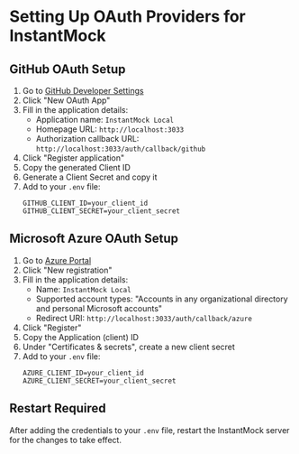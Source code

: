 # Setting Up OAuth Providers for InstantMock

## GitHub OAuth Setup

1. Go to [GitHub Developer Settings](https://github.com/settings/developers)
2. Click "New OAuth App"
3. Fill in the application details:
   - Application name: `InstantMock Local`
   - Homepage URL: `http://localhost:3033`
   - Authorization callback URL: `http://localhost:3033/auth/callback/github`
4. Click "Register application"
5. Copy the generated Client ID
6. Generate a Client Secret and copy it
7. Add to your `.env` file:
   ```
   GITHUB_CLIENT_ID=your_client_id
   GITHUB_CLIENT_SECRET=your_client_secret
   ```

## Microsoft Azure OAuth Setup

1. Go to [Azure Portal](https://portal.azure.com/#blade/Microsoft_AAD_RegisteredApps/ApplicationsListBlade)
2. Click "New registration"
3. Fill in the application details:
   - Name: `InstantMock Local`
   - Supported account types: "Accounts in any organizational directory and personal Microsoft accounts"
   - Redirect URI: `http://localhost:3033/auth/callback/azure`
4. Click "Register"
5. Copy the Application (client) ID
6. Under "Certificates & secrets", create a new client secret
7. Add to your `.env` file:
   ```
   AZURE_CLIENT_ID=your_client_id
   AZURE_CLIENT_SECRET=your_client_secret
   ```

## Restart Required

After adding the credentials to your `.env` file, restart the InstantMock server for the changes to take effect.